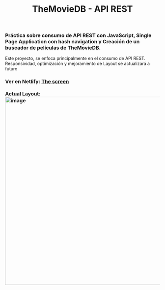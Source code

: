 <div>
   <h1 align="center">TheMovieDB - API REST </h1>
   
<br />
<h3>
Práctica sobre consumo de API REST con JavaScript, Single Page Application con hash navigation y Creación de un buscador de películas de TheMovieDB.
</h3>
Este proyecto, se enfoca principalmente en el consumo de API REST. Responsividad, optimización y mejoramiento de Layout se actualizará a futuro
<h3>
Ver en Netlify: <a href="https://thescreenejmz216.netlify.app/">The screen</a>
</br>
</br>
Actual Layout: 
</br>
<img width="612" alt="image" src="https://user-images.githubusercontent.com/67802793/197844017-48cde177-5ea3-44a7-8473-e7b302f0b901.png">
